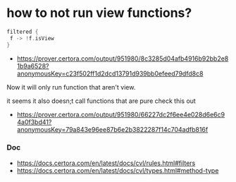# how to not run view functions?
```c
filtered {
 f -> !f.isView
}
```
- https://prover.certora.com/output/951980/8c3285d04afb4916b92bb2e81b9a6528?anonymousKey=c23f502ff1d2dcd13791d939bb0efeed79dfd8c8

Now it will only run function that aren't view.

it seems it also doesn;t call functions that are pure
check this out
- https://prover.certora.com/output/951980/66227dc2f6ee4e028d6e6c94a0f3bd41?anonymousKey=79a843e96ee87b6e2b3822287f14c704adfb816f

### Doc
- https://docs.certora.com/en/latest/docs/cvl/rules.html#filters
- https://docs.certora.com/en/latest/docs/cvl/types.html#method-type
